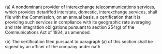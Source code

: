 (a) A nondominant provider of interexchange telecommunications services, which provides detariffed interstate, domestic, interexchange services, shall file with the Commission, on an annual basis, a certification that it is providing such services in compliance with its geographic rate averaging and rate integration obligations pursuant to section 254(g) of the Communications Act of 1934, as amended.

(b) The certification filed pursuant to paragraph (a) of this section shall be signed by an officer of the company under oath.

